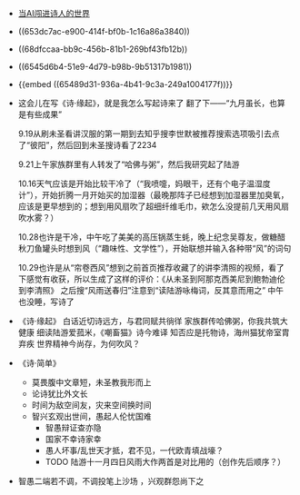 - [当AI闯进诗人的世界](https://mp.weixin.qq.com/s/RziFi9eLvREp0k7-mFMjkA)
- ((653dc7ac-e900-414f-bf0b-1c16a86a3840))
- ((68dfccaa-bb9c-456b-81b1-269bf43fb12b))
- ((6545d6b4-51e9-4d79-b98b-9b51317b1981))
- {{embed ((65489d31-936a-4b41-9c3a-249a1004177f))}}
- 这会儿在写《诗·缘起》，就是我怎么写起诗来了
  翻了下——“九月虽长，也算是有些成果”
  
  9.19从刷未圣看讲汉服的第一期到去知乎搜李世默被推荐搜索选项吸引去点了“彼阳”，然后回到未圣搜诗看了2234
  
  9.21上午家族群里有人转发了“哈佛与粥”，然后我研究起了陆游
  
  10.16天气应该是开始比较干冷了（“我喷嚏，妈眼干，还有个电子温湿度计”），开始折腾一月开始买的加湿器（最晚那阵子已经想到加湿器里加臭氧，应该是更早想到的；想到用风扇吹了超细纤维毛巾，欸怎么没提前几天用风扇吹水雾？）
  
  10.28也许是干冷，中午吃了美美的高压锅蒸生蚝，晚上纪念吴尊友，做糖醋秋刀鱼罐头时想到风（“趣味性、文学性”），开始联想并输入各种带“风”的词句
  
  10.29也许是从“帘卷西风”想到之前首页推荐收藏了的讲李清照的视频，看了下感觉有收获，所以生成了这样的评价：《从未圣到阿那克西美尼到鲍勃迪伦到李清照》
  之后搜“风雨送春归”注意到“读陆游咏梅词，反其意而用之”
  中午也没睡，写诗了
- 《诗·缘起》
  白话近切诗远方，与君同赋共徜徉
  家族群传哈佛粥，你我共筑大健康
  细读陆游爱菰米，《嘲畜猫》诗今难译
  知否应是托物诗，海州猫犹帝室胄
  弃疾
  世界精神今尚存，为何吹风？
- 《诗·简单》
	- 莫畏腹中文章短，未圣教我形而上
	- 论诗犹比外文长
	- 时间为敌空间友，灾来空间换时间
	- 智兴玄观出世间，愚起人伦忧国难
		- 智愚辩证查亦隐
		- 国家不幸诗家幸
		- 愚人坏事/乱世天才抵，君不见，一代欧青填战壕？
		- TODO 陆游十一月四日风雨大作两首是对比用的（创作先后顺序？）
- 智愚二端若不调，不调投笔上沙场
  ，兴观群怨尚下之
